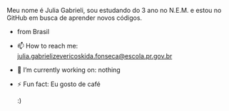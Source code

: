 Meu nome é Julia Gabrieli, sou estudando do 3 ano no N.E.M. e estou no GitHub em busca de aprender novos códigos.

- from Brasil 

- 📫 How to reach me: julia.gabrielizevericoskida.fonseca@escola.pr.gov.br
- 🔭 I’m currently working on: nothing
- ⚡ Fun fact: Eu gosto de café

  :)

